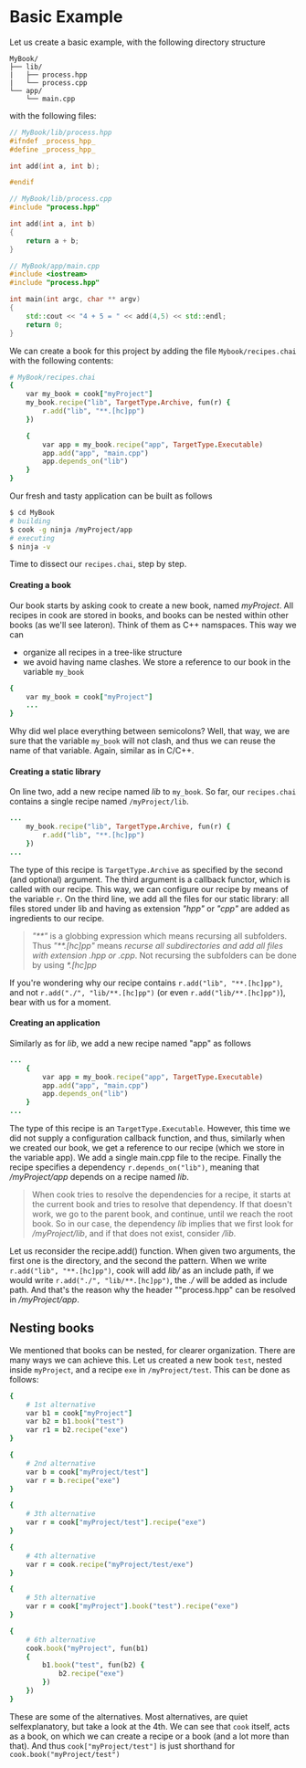 # Basic Example

Let us create a basic example, with the following directory structure
~~~
MyBook/
├── lib/
|   ├── process.hpp
|   └── process.cpp
└── app/
    └── main.cpp
~~~

with the following files:

```c++
// MyBook/lib/process.hpp 
#ifndef _process_hpp_
#define _process_hpp_

int add(int a, int b);

#endif
```
```c++
// MyBook/lib/process.cpp
#include "process.hpp"

int add(int a, int b)
{
    return a + b;
}
```
```c++
// MyBook/app/main.cpp
#include <iostream>
#include "process.hpp"

int main(int argc, char ** argv)
{
    std::cout << "4 + 5 = " << add(4,5) << std::endl;
    return 0;
}
```

We can create a book for this project by adding the file `Mybook/recipes.chai` with the following contents:
```ruby
# MyBook/recipes.chai
{
    var my_book = cook["myProject"]
    my_book.recipe("lib", TargetType.Archive, fun(r) {
        r.add("lib", "**.[hc]pp")
    })

    {
        var app = my_book.recipe("app", TargetType.Executable)
        app.add("app", "main.cpp")
        app.depends_on("lib")
    }
}
```

Our fresh and tasty application can be built as follows
```bash
$ cd MyBook
# building
$ cook -g ninja /myProject/app
# executing
$ ninja -v
```

Time to dissect our `recipes.chai`, step by step.

#### Creating a book

Our book starts by asking cook to create a new book, named _myProject_. All recipes in cook are stored in books, and books can be nested within other books (as we'll see lateron). Think of them as C++ namspaces. This way we can
 * organize all recipes in a tree-like structure
 * we avoid having name clashes.
We store a reference to our book in the variable `my_book`
```ruby
{
    var my_book = cook["myProject"]
    ...
}
```
Why did wel place everything between semicolons? Well, that way, we are sure that the variable `my_book` will not clash, and thus we can reuse the name of that variable. Again, similar as in C/C++. 

#### Creating a static library

On line two, add a new recipe named _lib_ to `my_book`. So far, our `recipes.chai` contains a single recipe named `/myProject/lib`. 
```ruby
...
    my_book.recipe("lib", TargetType.Archive, fun(r) {
        r.add("lib", "**.[hc]pp")
    })
...
```
The type of this recipe is `TargetType.Archive` as specified by the second (and optional) argument. The third argument is a callback functor, which is called with our recipe. This way, we can configure our recipe by means of the variable `r`. On the third line, we add all the files for our static library: all files stored under lib and having as extension _"hpp"_ or _"cpp"_ are added as ingredients to our recipe. 

> _"**"_ is a globbing expression which means recursing all subfolders. Thus _"**.[hc]pp"_ means _recurse all subdirectories and add all files with extension .hpp or .cpp_. Not recursing the subfolders can be done by using _*.[hc]pp_

If you're wondering why our recipe contains `r.add("lib", "**.[hc]pp")`, and not `r.add("./", "lib/**.[hc]pp")` (or even `r.add("lib/**.[hc]pp")`), bear with us for a moment. 

#### Creating an application

Similarly as for _lib_, we add a new recipe named "app" as follows
```ruby
...
    {
        var app = my_book.recipe("app", TargetType.Executable)
        app.add("app", "main.cpp")
        app.depends_on("lib")
    }
...
```
The type of this recipe is an `TargetType.Executable`. However, this time we did not supply a configuration callback function, and thus, similarly when we created our book, we get a reference to our recipe (which we store in the variable app). We add a single main.cpp file to the recipe. Finally the recipe specifies a dependency `r.depends_on("lib")`, meaning that _/myProject/app_ depends on a recipe named _lib_. 

> When cook tries to resolve the dependencies for a recipe, it starts at the current book and tries to resolve that dependency. If that doesn't work, we go to the parent book, and continue, until we reach the root book. So in our case, the dependency _lib_ implies that we first look for _/myProject/lib_, and if that does not exist, consider _/lib_. 

Let us reconsider the recipe.add() function. When given two arguments, the first one is the directory, and the second the pattern. When we write `r.add("lib", "**.[hc]pp")`, cook will add _lib/_ as an include path, if we would write `r.add("./", "lib/**.[hc]pp")`, the _./_ will be added as include path. And that's the reason why the header ""process.hpp" can be resolved in _/myProject/app_.


## Nesting books 

We mentioned that books can be nested, for clearer organization. There are many ways we can achieve this. Let us created a new book `test`, nested inside `myProject`, and a recipe `exe` in `/myProject/test`. This can be done as follows:
```ruby
{
    # 1st alternative
    var b1 = cook["myProject"]
    var b2 = b1.book("test")
    var r1 = b2.recipe("exe")
}

{
    # 2nd alternative
    var b = cook["myProject/test"]
    var r = b.recipe("exe")
}

{
    # 3th alternative
    var r = cook["myProject/test"].recipe("exe")
}

{
    # 4th alternative
    var r = cook.recipe("myProject/test/exe")
}

{
    # 5th alternative
    var r = cook["myProject"].book("test").recipe("exe")
}

{
    # 6th alternative
    cook.book("myProject", fun(b1)
    {
        b1.book("test", fun(b2) {
            b2.recipe("exe")
        })
    })
}
```
These are some of the alternatives. Most alternatives, are quiet selfexplanatory, but take a look at the 4th. We can see that `cook` itself, acts as a book, on which we can create a recipe or a book (and a lot more than that). And thus `cook["myProject/test"]` is just shorthand for `cook.book("myProject/test")`

